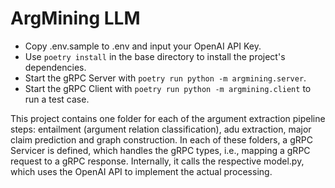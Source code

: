 # ArgMining LLM

- Copy .env.sample to .env and input your OpenAI API Key.
- Use `poetry install` in the base directory to install the project's dependencies.
- Start the gRPC Server with `poetry run python -m argmining.server`.
- Start the gRPC Client with `poetry run python -m argmining.client` to run a test case.

This project contains one folder for each of the argument extraction pipeline steps: entailment (argument relation classification), adu extraction, major claim prediction and graph construction.
In each of these folders, a gRPC Servicer is defined, which handles the gRPC types, i.e., mapping a gRPC request to a gRPC response. Internally, it calls the respective model.py, which uses the OpenAI API to implement the actual processing.
